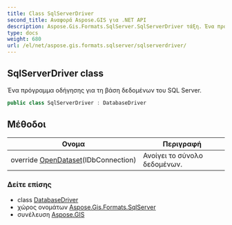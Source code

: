 ```yaml
---
title: Class SqlServerDriver
second_title: Αναφορά Aspose.GIS για .NET API
description: Aspose.Gis.Formats.SqlServer.SqlServerDriver τάξη. Ένα πρόγραμμα οδήγησης για τη βάση δεδομένων του SQL Server.
type: docs
weight: 680
url: /el/net/aspose.gis.formats.sqlserver/sqlserverdriver/
---
```

## SqlServerDriver class

Ένα πρόγραμμα οδήγησης για τη βάση δεδομένων του SQL Server.

```csharp
public class SqlServerDriver : DatabaseDriver
```

## Μέθοδοι

| Ονομα | Περιγραφή |
| --- | --- |
| override [OpenDataset](../../aspose.gis.formats.sqlserver/sqlserverdriver/opendataset/)(IDbConnection) | Ανοίγει το σύνολο δεδομένων. |

### Δείτε επίσης

* class [DatabaseDriver](../../aspose.gis/databasedriver/)
* χώρος ονομάτων [Aspose.Gis.Formats.SqlServer](../../aspose.gis.formats.sqlserver/)
* συνέλευση [Aspose.GIS](../../)


